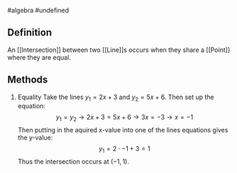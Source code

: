 #algebra 
#undefined
## Definition
An [[Intersection]] between two [[Line]]s occurs when they share a [[Point]] where they are equal.
## Methods
1. Equality
Take the lines $y_1=2x+3$ and $y_2=5x+6$. Then set up the equation: $$y_1=y_2\rightarrow 2x+3=5x+6 \rightarrow 3x=-3 \rightarrow x=-1$$
Then putting in the aquired x-value into one of the lines equations gives the y-value:
$$y_1=2\cdot-1+3=1$$
Thus the intersection occurs at $(-1,1)$.
